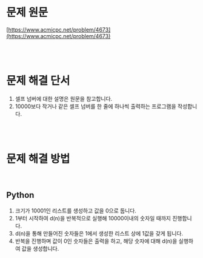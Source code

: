 # 문제 원문

[https://www.acmicpc.net/problem/4673](https://www.acmicpc.net/problem/4673)

<br><br>

# 문제 해결 단서

1. 셀프 넘버에 대한 설명은 원문을 참고합니다.
2. 10000보다 작거나 같은 셀프 넘버를 한 줄에 하나씩 출력하는 프로그램을 작성합니다.

<br><br>

# 문제 해결 방법

<br>

## Python

1. 크기가 10001인 리스트를 생성하고 값을 0으로 둡니다.
2. 1부터 시작하여 d(n)을 반복적으로 실행해 10000이내의 숫자일 때까지 진행합니다.
3. d(n)을 통해 만들어진 숫자들은 1에서 생성한 리스트 상에 1값을 갖게 됩니다.
4. 반복을 진행하며 값이 0인 숫자들은 출력을 하고, 해당 숫자에 대해 d(n)을 실행하여 값을 생성합니다.
